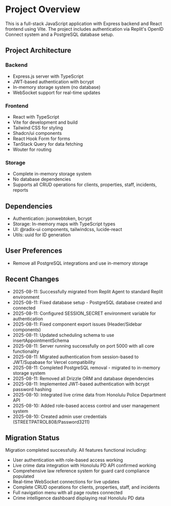 # Project Overview

This is a full-stack JavaScript application with Express backend and React frontend using Vite. The project includes authentication via Replit's OpenID Connect system and a PostgreSQL database setup.

## Project Architecture

### Backend
- Express.js server with TypeScript
- JWT-based authentication with bcrypt
- In-memory storage system (no database)
- WebSocket support for real-time updates

### Frontend
- React with TypeScript
- Vite for development and build
- Tailwind CSS for styling
- Shadcn/ui components
- React Hook Form for forms
- TanStack Query for data fetching
- Wouter for routing

### Storage
- Complete in-memory storage system
- No database dependencies
- Supports all CRUD operations for clients, properties, staff, incidents, reports

## Dependencies
- Authentication: jsonwebtoken, bcrypt
- Storage: In-memory maps with TypeScript types
- UI: @radix-ui components, tailwindcss, lucide-react
- Utils: uuid for ID generation

## User Preferences
- Remove all PostgreSQL integrations and use in-memory storage

## Recent Changes
- 2025-08-11: Successfully migrated from Replit Agent to standard Replit environment
- 2025-08-11: Fixed database setup - PostgreSQL database created and connected
- 2025-08-11: Configured SESSION_SECRET environment variable for authentication
- 2025-08-11: Fixed component export issues (Header/Sidebar components)
- 2025-08-11: Updated scheduling schema to use insertAppointmentSchema
- 2025-08-11: Server running successfully on port 5000 with all core functionality
- 2025-08-11: Migrated authentication from session-based to JWT/Supabase for Vercel compatibility
- 2025-08-11: Completed PostgreSQL removal - migrated to in-memory storage system
- 2025-08-11: Removed all Drizzle ORM and database dependencies
- 2025-08-11: Implemented JWT-based authentication with bcrypt password hashing
- 2025-08-10: Integrated live crime data from Honolulu Police Department API
- 2025-08-10: Added role-based access control and user management system
- 2025-08-10: Created admin user credentials (STREETPATROL808/Password3211)

## Migration Status
Migration completed successfully. All features functional including:
- User authentication with role-based access working
- Live crime data integration with Honolulu PD API confirmed working
- Comprehensive law reference system for guard card compliance populated
- Real-time WebSocket connections for live updates
- Complete CRUD operations for clients, properties, staff, and incidents
- Full navigation menu with all page routes connected
- Crime intelligence dashboard displaying real Honolulu PD data